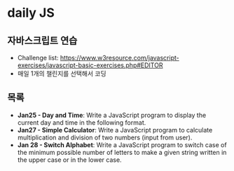 # daily JS

## 자바스크립트 연습

- Challenge list: https://www.w3resource.com/javascript-exercises/javascript-basic-exercises.php#EDITOR
- 매일 1개의 챌린지를 선택해서 코딩

## 목록

- **Jan25 - Day and Time**: Write a JavaScript program to display the current day and time in the following format.
  <br>
- **Jan27 - Simple Calculator**: Write a JavaScript program to calculate multiplication and division of two numbers (input from user).
  <br>
- **Jan 28 - Switch Alphabet**: Write a JavaScript program to switch case of the minimum possible number of letters to make a given string written in the upper case or in the lower case.

